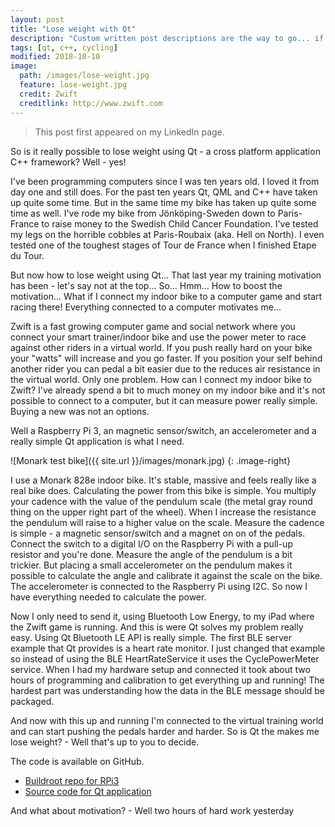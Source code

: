 ```yaml
---
layout: post
title: "Lose weight with Qt"
description: "Custom written post descriptions are the way to go... if you're not lazy."
tags: [qt, c++, cycling]
modified: 2018-10-10
image:
  path: /images/lose-weight.jpg
  feature: lose-weight.jpg
  credit: Zwift
  creditlink: http://www.zwift.com
---
```


> This post first appeared on my LinkedIn page.

So is it really possible to lose weight using Qt - a cross platform application C++ framework? Well - yes!

I've been programming computers since I was ten years old. I loved it from day one and still does. For the past ten years Qt, QML and C++ have taken up quite some time. But in the same time my bike has taken up quite some time as well. I've rode my bike from Jönköping-Sweden down to Paris-France to raise money to the Swedish Child Cancer Foundation. I've tested my legs on the horrible cobbles at Paris-Roubaix (aka. Hell on North). I even tested one of the toughest stages of Tour de France when I finished Etape du Tour.

But now how to lose weight using Qt... That last year my training motivation has been - let's say not at the top... So... Hmm... How to boost the motivation... What if I connect my indoor bike to a computer game and start racing there! Everything connected to a computer motivates me...

Zwift is a fast growing computer game and social network where you connect your smart trainer/indoor bike and use the power meter to race against other riders in a virtual world. If you push really hard on your bike your "watts" will increase and you go faster. If you position your self behind another rider you can pedal a bit easier due to the reduces air resistance in the virtual world. Only one problem. How can I connect my indoor bike to Zwift? I've already spend a bit to much money on my indoor bike and it's not possible to connect to a computer, but it can measure power really simple. Buying a new was not an options.

Well a Raspberry Pi 3, an magnetic sensor/switch, an accelerometer and a really simple Qt application is what I need.

![Monark test bike]({{ site.url }}/images/monark.jpg)
{: .image-right}

I use a Monark 828e indoor bike. It's stable, massive and feels really like a real bike does. Calculating the power from this bike is simple. You multiply your cadence with the value of the pendulum scale (the metal gray round thing on the upper right part of the wheel). When I increase the resistance the pendulum will raise to a higher value on the scale. Measure the cadence is simple - a magnetic sensor/switch and a magnet on on of the pedals. Connect the switch to a digital I/O on the Raspberry Pi with a pull-up resistor and you're done. Measure the angle of the pendulum is a bit trickier. But placing a small accelerometer on the pendulum makes it possible to calculate the angle and calibrate it against the scale on the bike. The accelerometer is connected to the Raspberry Pi using I2C. So now I have everything needed to calculate the power.

Now I only need to send it, using Bluetooth Low Energy, to my iPad where the Zwift game is running. And this is were Qt solves my problem really easy. Using Qt Bluetooth LE API is really simple. The first BLE server example that Qt provides is a heart rate monitor. I just changed that example so instead of using the BLE HeartRateService it uses the CyclePowerMeter service. When I had my hardware setup and connected it took about two hours of programming and calibration to get everything up and running! The hardest part was understanding how the data in the BLE message should be packaged.


And now with this up and running I'm connected to the virtual training world and can start pushing the pedals harder and harder. So is Qt the makes me lose weight? - Well that's up to you to decide.

The code is available on GitHub.

- [Buildroot repo for RPi3](https://github.com/ortogonal/buildroot-monark)
- [Source code for Qt application](https://github.com/ortogonal/bluepower)

And what about motivation? - Well two hours of hard work yesterday
